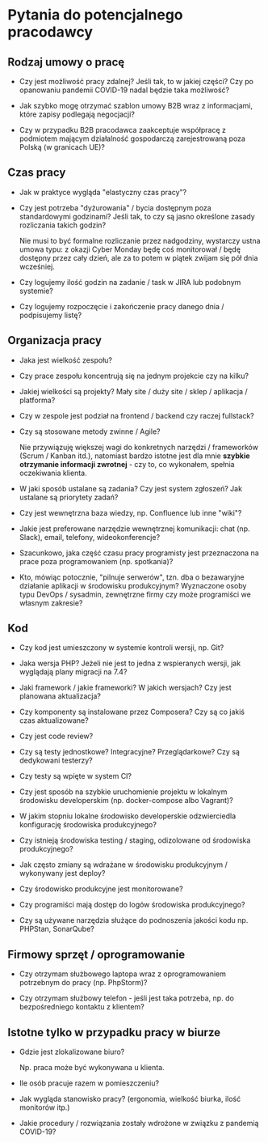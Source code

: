 # Pytania do potencjalnego pracodawcy

## Rodzaj umowy o pracę

- Czy jest możliwość pracy zdalnej? Jeśli tak, to w jakiej części? Czy po
  opanowaniu pandemii COVID-19 nadal będzie taka możliwość?

- Jak szybko mogę otrzymać szablon umowy B2B wraz z informacjami, które zapisy
  podlegają negocjacji?

- Czy w przypadku B2B pracodawca zaakceptuje współpracę z podmiotem mającym
  działalność gospodarczą zarejestrowaną poza Polską (w granicach UE)?


## Czas pracy

- Jak w praktyce wygląda "elastyczny czas pracy"?

- Czy jest potrzeba "dyżurowania" / bycia dostępnym poza standardowymi
  godzinami? Jeśli tak, to czy są jasno określone zasady rozliczania takich
  godzin?

  Nie musi to być formalne rozliczanie przez nadgodziny, wystarczy ustna umowa
  typu: z okazji Cyber Monday będę coś monitorował / będę dostępny przez
  cały dzień, ale za to potem w piątek zwijam się pół dnia wcześniej.

- Czy logujemy ilość godzin na zadanie / task w JIRA lub podobnym systemie?

- Czy logujemy rozpoczęcie i zakończenie pracy danego dnia / podpisujemy
  listę?


## Organizacja pracy

- Jaka jest wielkość zespołu?

- Czy prace zespołu koncentrują się na jednym projekcie czy na kilku?

- Jakiej wielkości są projekty? Mały site / duży site / sklep / aplikacja /
  platforma?

- Czy w zespole jest podział na frontend / backend czy raczej fullstack?

- Czy są stosowane metody zwinne / Agile?

  Nie przywiązuję większej wagi do konkretnych narzędzi / frameworków (Scrum /
  Kanban itd.), natomiast bardzo istotne jest dla mnie **szybkie otrzymanie
  informacji zwrotnej** - czy to, co wykonałem, spełnia oczekiwania klienta.

- W jaki sposób ustalane są zadania? Czy jest system zgłoszeń? Jak ustalane są
  priorytety zadań?

- Czy jest wewnętrzna baza wiedzy, np. Confluence lub inne "wiki"?

- Jakie jest preferowane narzędzie wewnętrznej komunikacji: chat (np. Slack),
  email, telefony, wideokonferencje?

- Szacunkowo, jaka część czasu pracy programisty jest przeznaczona na prace poza
  programowaniem (np. spotkania)?

- Kto, mówiąc potocznie, "pilnuje serwerów", tzn. dba o bezawaryjne działanie
  aplikacji w środowisku produkcyjnym? Wyznaczone osoby typu DevOps / sysadmin,
  zewnętrzne firmy czy może programiści we własnym zakresie?


## Kod

- Czy kod jest umieszczony w systemie kontroli wersji, np. Git?

- Jaka wersja PHP? Jeżeli nie jest to jedna z wspieranych wersji, jak wyglądają
  plany migracji na 7.4?

- Jaki framework / jakie frameworki? W jakich wersjach? Czy jest planowana
  aktualizacja?

- Czy komponenty są instalowane przez Composera? Czy są co jakiś czas
  aktualizowane?

- Czy jest code review?

- Czy są testy jednostkowe? Integracyjne? Przeglądarkowe? Czy są dedykowani
  testerzy?

- Czy testy są wpięte w system CI?

- Czy jest sposób na szybkie uruchomienie projektu w lokalnym środowisku
  developerskim (np. docker-compose albo Vagrant)?

- W jakim stopniu lokalne środowisko developerskie odzwierciedla konfigurację
  środowiska produkcyjnego?

- Czy istnieją środowiska testing / staging, odizolowane od środowiska
  produkcyjnego?

- Jak często zmiany są wdrażane w środowisku produkcyjnym / wykonywany jest
  deploy?

- Czy środowisko produkcyjne jest monitorowane?

- Czy programiści mają dostęp do logów środowiska produkcyjnego?

- Czy są używane narzędzia służące do podnoszenia jakości kodu np. PHPStan,
  SonarQube?


## Firmowy sprzęt / oprogramowanie

- Czy otrzymam służbowego laptopa wraz z oprogramowaniem potrzebnym do pracy
  (np. PhpStorm)?

- Czy otrzymam służbowy telefon - jeśli jest taka potrzeba, np. do
  bezpośredniego kontaktu z klientem?


## Istotne tylko w przypadku pracy w biurze

- Gdzie jest zlokalizowane biuro?

  Np. praca może być wykonywana u klienta.

- Ile osób pracuje razem w pomieszczeniu?

- Jak wygląda stanowisko pracy? (ergonomia, wielkość biurka, ilość monitorów
  itp.)

- Jakie procedury / rozwiązania zostały wdrożone w związku z pandemią COVID-19?
